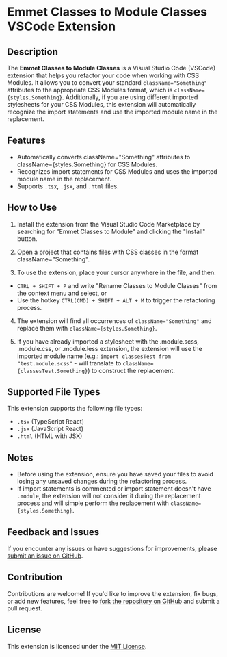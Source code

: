 # Emmet Classes to Module Classes VSCode Extension

## Description

The **Emmet Classes to Module Classes** is a Visual Studio Code (VSCode) extension that helps you refactor your code when working with CSS Modules. It allows you to convert your standard `className="Something"` attributes to the appropriate CSS Modules format, which is `className={styles.Something}`. Additionally, if you are using different imported stylesheets for your CSS Modules, this extension will automatically recognize the import statements and use the imported module name in the replacement.

## Features

- Automatically converts className="Something" attributes to className={styles.Something} for CSS Modules.
- Recognizes import statements for CSS Modules and uses the imported module name in the replacement.
- Supports `.tsx`, `.jsx`, and `.html` files.

## How to Use

1. Install the extension from the Visual Studio Code Marketplace by searching for "Emmet Classes to Module" and clicking the "Install" button.

2. Open a project that contains files with CSS classes in the format className="Something".

3. To use the extension, place your cursor anywhere in the file, and then:

- `CTRL + SHIFT + P` and write "Rename Classes to Module Classes" from the context menu and select, or
- Use the hotkey `CTRL(CMD) + SHIFT + ALT + M` to trigger the refactoring process.

4. The extension will find all occurrences of `className="Something"` and replace them with `className={styles.Something}`.

5. If you have already imported a stylesheet with the .module.scss, .module.css, or .module.less extension, the extension will use the imported module name (e.g.: `import classesTest from "test.module.scss"` - will translate to `className={classesTest.Something}`) to construct the replacement.

## Supported File Types

This extension supports the following file types:

- `.tsx` (TypeScript React)
- `.jsx` (JavaScript React)
- `.html` (HTML with JSX)

## Notes

- Before using the extension, ensure you have saved your files to avoid losing any unsaved changes during the refactoring process.
- If import statements is commented or import statement doesn't have `.module`, the extension will not consider it during the replacement process and will simple perform the replacement with `className={styles.Something}`.


## Feedback and Issues

If you encounter any issues or have suggestions for improvements, please [submit an issue on GitHub](https://github.com/Eugene-Mokrushin/emmetModuleRenamer/issues).

## Contribution

Contributions are welcome! If you'd like to improve the extension, fix bugs, or add new features, feel free to [fork the repository on GitHub](https://github.com/Eugene-Mokrushin/emmetModuleRenamer) and submit a pull request.

## License

This extension is licensed under the [MIT License](https://github.com/Eugene-Mokrushin/emmetModuleRenamer/blob/main/LICENSE).
